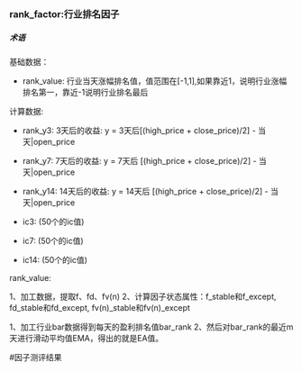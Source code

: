 

### rank_factor:行业排名因子

##### 术语

基础数据：
+ rank_value: 行业当天涨幅排名值，值范围在[-1,1],如果靠近1，说明行业涨幅排名第一，靠近-1说明行业排名最后
  
计算数据:
+ rank_y3: 3天后的收益: y = 3天后[(high_price + close_price)/2] - 当天|open_price
+ rank_y7: 7天后的收益: y = 7天后 [(high_price + close_price)/2] - 当天|open_price
+ rank_y14: 14天后的收益: y = 14天后 [(high_price + close_price)/2] - 当天|open_price

+ ic3: (50个的ic值)
+ ic7: (50个的ic值)
+ ic14: (50个的ic值)



rank_value:

1、加工数据，提取f、fd、fv(n)
2、计算因子状态属性：f_stable和f_except, fd_stable和fd_except, fv(n)_stable和fv(n)_except


1、加工行业bar数据得到每天的盈利排名值bar_rank
2、然后对bar_rank的最近m天进行滑动平均值EMA，得出的就是EA值。



#因子测评结果






